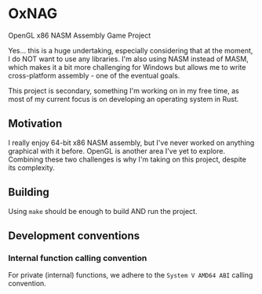 # OxNAG

OpenGL x86 NASM Assembly Game Project

Yes... this is a huge undertaking, especially considering that at the moment, I do NOT want to use any libraries. I'm also using NASM instead of MASM, which makes it a bit more challenging for Windows but allows me to write cross-platform assembly - one of the eventual goals.

This project is secondary, something I'm working on in my free time, as most of my current focus is on developing an operating system in Rust.

## Motivation

I really enjoy 64-bit x86 NASM assembly, but I've never worked on anything graphical with it before. OpenGL is another area I've yet to explore. Combining these two challenges is why I'm taking on this project, despite its complexity.

## Building

Using `make` should be enough to build AND run the project.

## Development conventions

### Internal function calling convention

For private (internal) functions, we adhere to the `System V AMD64 ABI` calling convention.
